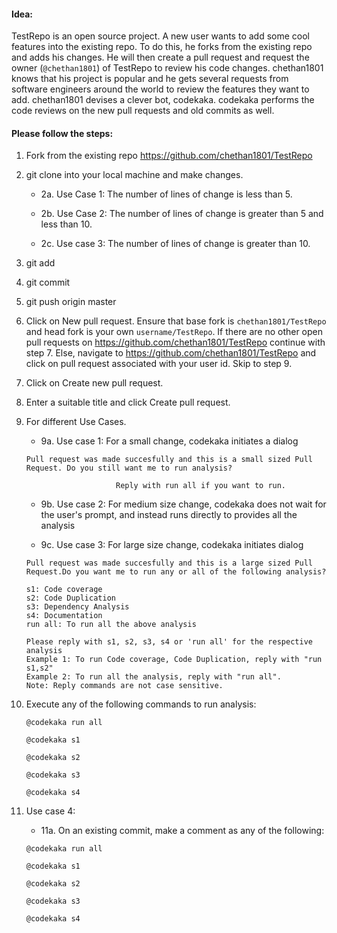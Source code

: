 #### Idea:
TestRepo is an open source project. A new user wants to add some cool features into the existing repo. To do this, he forks from the existing repo and adds his changes. He will then create a pull request and request the owner (`@chethan1801`) of TestRepo to review his code changes. chethan1801 knows that his project is popular and he gets several requests from software engineers around the world to review the features they want to add. chethan1801 devises a clever bot, codekaka. codekaka performs the code reviews on the new pull requests and old commits as well. 

#### Please follow the steps:

1. Fork from the existing repo https://github.com/chethan1801/TestRepo

2. git clone into your local machine and make changes.

	* 2a. Use Case 1: The number of lines of change is less than 5. 

	* 2b. Use Case 2: The number of lines of change is greater than 5 and less than 10.

	* 2c. Use case 3: The number of lines of change is greater than 10.

3. git add 

4. git commit 

5. git push origin master

6. Click on New pull request. Ensure that base fork is `chethan1801/TestRepo` and head fork is your own `username/TestRepo`. If there are no other open pull requests on https://github.com/chethan1801/TestRepo continue with step 7. Else, navigate to https://github.com/chethan1801/TestRepo and click on pull request associated with your user id. Skip to step 9.

7. Click on Create new pull request. 

8. Enter a suitable title and click Create pull request.

9. For different Use Cases.

	* 9a. Use case 1: For a small change, codekaka initiates a dialog 
	```
	Pull request was made succesfully and this is a small sized Pull Request. Do you still want me to run analysis?

	                    Reply with run all if you want to run.
	```

	* 9b. Use case 2: For medium size change, codekaka does not wait for the user's prompt, and instead runs directly to provides all the analysis

	* 9c. Use case 3: For large size change, codekaka initiates dialog 

	```
	Pull request was made succesfully and this is a large sized Pull Request.Do you want me to run any or all of the following analysis?

	s1: Code coverage
	s2: Code Duplication
	s3: Dependency Analysis
	s4: Documentation
	run all: To run all the above analysis

	Please reply with s1, s2, s3, s4 or 'run all' for the respective analysis
	Example 1: To run Code coverage, Code Duplication, reply with "run s1,s2"
	Example 2: To run all the analysis, reply with "run all".
	Note: Reply commands are not case sensitive.
	```

10. Execute any of the following commands to run analysis:
	```
	@codekaka run all
	```
	```
	@codekaka s1
	```
	```
	@codekaka s2
	```
	```
	@codekaka s3
	```
	```
	@codekaka s4
	```

11. Use case 4:
	* 11a. On an existing commit, make a comment as any of the following:
	```
	@codekaka run all
	```
	```
	@codekaka s1
	```
	```
	@codekaka s2
	```
	```
	@codekaka s3
	```
	```
	@codekaka s4
	```

